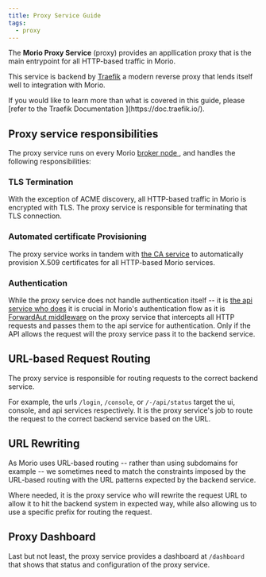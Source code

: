 ```yaml
---
title: Proxy Service Guide
tags:
  - proxy
---
```


The **Morio Proxy Service** (proxy) provides an appllication proxy that
is the main entrypoint for all HTTP-based traffic in Morio.

This service is backend by [Traefik](https://traefik.io/traefik/) a
modern reverse proxy that lends itself well to integration with Morio.

<Related>
If you would like to learn more than what is covered in this guide, 
please [refer to the Traefik Documentation
](https://doc.traefik.io/).
</Related>

## Proxy service responsibilities

The proxy service runs on every Morio [broker node
](/docs/reference/terminology/broker-node/), and handles the following
responsibilities:

### TLS Termination

With the exception of ACME discovery, all HTTP-based traffic in Morio
is encrypted with TLS. The proxy service is responsible for terminating
that TLS connection.

### Automated certificate Provisioning

The proxy service works in tandem with [the CA
service](/docs/guides/services/ca) to automatically provision X.509
certificates for all HTTP-based Morio services.

### Authentication

While the proxy service does not handle authentication itself -- it is [the
api service who does](/docs/guides/services/api) it is crucial in Morio's
authentication flow as it is [ForwardAut
middleware](https://doc.traefik.io/traefik/middlewares/http/forwardauth/) on
the proxy service that intercepts all HTTP requests and passes them to the api
service for authentication. Only if the API allows the request will the proxy
service pass it to the backend service.

## URL-based Request Routing

The proxy service is responsible for routing requests to the correct backend service.

For example, the urls `/login`, `/console`, or `/-/api/status` target the ui,
console, and api services respectively. It is the proxy service's job to route
the request to the correct backend service based on the URL.

## URL Rewriting

As Morio uses URL-based routing -- rather than using subdomains for example --
we sometimes need to match the constraints imposed by the URL-based routing
with the URL patterns expected by the backend service.

Where needed, it is the proxy service who will rewrite the request URL to
allow it to hit the backend system in expected way, while also allowing us to
use a specific prefix for routing the request.

## Proxy Dashboard

Last but not least, the proxy service provides a dashboard at `/dashboard`
that shows that status and configuration of the proxy service.
